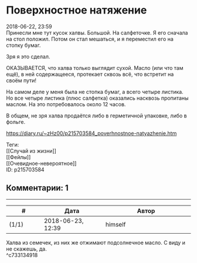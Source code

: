 Поверхностное натяжение
=======================

  
2018-06-22, 23:59  
 Принесли мне тут кусок халвы. Большой. На салфеточке. Я его сначала на стол положил. Потом он стал мешаться, и я переместил его на стопку бумаг.   
   
 Зря я это сделал.   
   
 ОКАЗЫВАЕТСЯ, что халва только выглядит сухой. Масло (или что там ещё), в ней содержащееся, протекает сквозь всё, что встретит на своём пути!   
   
 На самом деле у меня была не стопка бумаг, а всего четыре листика. Но все четыре листика (плюс салфетка) оказались насквозь пропитаны маслом. На это потребовалось около 12 часов.   
   
 В общем, не зря халва продаётся либо в герметичной упаковке, либо в фольге.   
  
<https://diary.ru/~zHz00/p215703584_poverhnostnoe-natyazhenie.htm>  
  
Теги:  
[[Случай из жизни]]  
[[Фейлы]]  
[[Очевидное-невероятное]]  
ID: p215703584  


Комментарии: 1
--------------

  


---



|         #         |              Дата              |                     Автор                     |           ID           |
| --- | --- | --- | --- |
| (1/1) | 2018-06-23, 12:39 | himself | c733134918 |

  
 Халва из семечек, из них же отжимают подсолнечное масло. С виду и не скажешь, да.   
 ^c733134918
